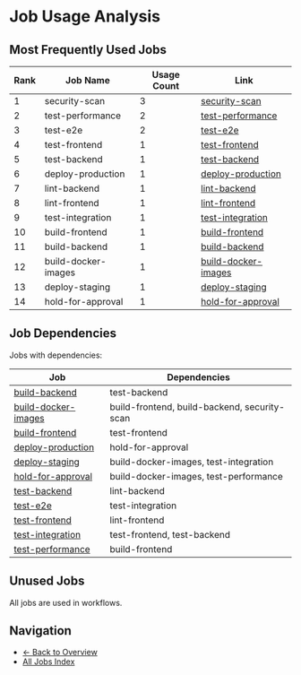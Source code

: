 # Job Usage Analysis

## Most Frequently Used Jobs

| Rank | Job Name | Usage Count | Link |
|------|----------|-------------|------|
| 1 | security-scan | 3 | [security-scan](../jobs/security-scan.md) |
| 2 | test-performance | 2 | [test-performance](../jobs/test-performance.md) |
| 3 | test-e2e | 2 | [test-e2e](../jobs/test-e2e.md) |
| 4 | test-frontend | 1 | [test-frontend](../jobs/test-frontend.md) |
| 5 | test-backend | 1 | [test-backend](../jobs/test-backend.md) |
| 6 | deploy-production | 1 | [deploy-production](../jobs/deploy-production.md) |
| 7 | lint-backend | 1 | [lint-backend](../jobs/lint-backend.md) |
| 8 | lint-frontend | 1 | [lint-frontend](../jobs/lint-frontend.md) |
| 9 | test-integration | 1 | [test-integration](../jobs/test-integration.md) |
| 10 | build-frontend | 1 | [build-frontend](../jobs/build-frontend.md) |
| 11 | build-backend | 1 | [build-backend](../jobs/build-backend.md) |
| 12 | build-docker-images | 1 | [build-docker-images](../jobs/build-docker-images.md) |
| 13 | deploy-staging | 1 | [deploy-staging](../jobs/deploy-staging.md) |
| 14 | hold-for-approval | 1 | [hold-for-approval](../jobs/hold-for-approval.md) |

## Job Dependencies

Jobs with dependencies:

| Job | Dependencies |
|-----|-------------|
| [build-backend](../jobs/build-backend.md) | test-backend |
| [build-docker-images](../jobs/build-docker-images.md) | build-frontend, build-backend, security-scan |
| [build-frontend](../jobs/build-frontend.md) | test-frontend |
| [deploy-production](../jobs/deploy-production.md) | hold-for-approval |
| [deploy-staging](../jobs/deploy-staging.md) | build-docker-images, test-integration |
| [hold-for-approval](../jobs/hold-for-approval.md) | build-docker-images, test-performance |
| [test-backend](../jobs/test-backend.md) | lint-backend |
| [test-e2e](../jobs/test-e2e.md) | test-integration |
| [test-frontend](../jobs/test-frontend.md) | lint-frontend |
| [test-integration](../jobs/test-integration.md) | test-frontend, test-backend |
| [test-performance](../jobs/test-performance.md) | build-frontend |

## Unused Jobs

All jobs are used in workflows.

## Navigation

- [← Back to Overview](../README.md)
- [All Jobs Index](all-jobs.md)
